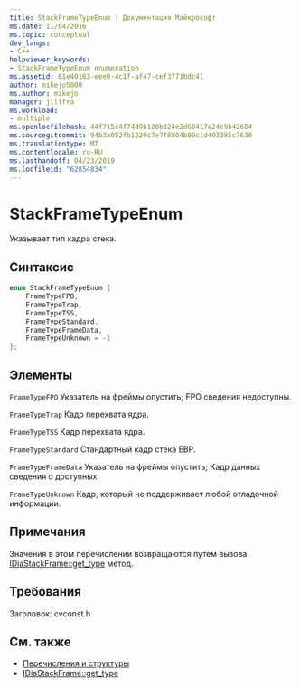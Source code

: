 ```yaml
---
title: StackFrameTypeEnum | Документация Майкрософт
ms.date: 11/04/2016
ms.topic: conceptual
dev_langs:
- C++
helpviewer_keywords:
- StackFrameTypeEnum enumeration
ms.assetid: 61e40163-eee0-4c1f-af47-cef3771bdc41
author: mikejo5000
ms.author: mikejo
manager: jillfra
ms.workload:
- multiple
ms.openlocfilehash: 44f715c4f74d9b120b324e2d68417a24c9b42684
ms.sourcegitcommit: 94b3a052fb1229c7e7f8804b09c1d403385c7630
ms.translationtype: MT
ms.contentlocale: ru-RU
ms.lasthandoff: 04/23/2019
ms.locfileid: "62854834"
---
```

# <a name="stackframetypeenum"></a>StackFrameTypeEnum
Указывает тип кадра стека.

## <a name="syntax"></a>Синтаксис

```C++
enum StackFrameTypeEnum {
    FrameTypeFPO,
    FrameTypeTrap,
    FrameTypeTSS,
    FrameTypeStandard,
    FrameTypeFrameData,
    FrameTypeUnknown = -1
};
```

## <a name="elements"></a>Элементы
`FrameTypeFPO` Указатель на фреймы опустить; FPO сведения недоступны.

`FrameTypeTrap` Кадр перехвата ядра.

`FrameTypeTSS` Кадр перехвата ядра.

`FrameTypeStandard` Стандартный кадр стека EBP.

`FrameTypeFrameData` Указатель на фреймы опустить; Кадр данных сведения о доступных.

`FrameTypeUnknown` Кадр, который не поддерживает любой отладочной информации.

## <a name="remarks"></a>Примечания
Значения в этом перечислении возвращаются путем вызова [IDiaStackFrame::get_type](../../debugger/debug-interface-access/idiastackframe-get-type.md) метод.

## <a name="requirements"></a>Требования
Заголовок: cvconst.h

## <a name="see-also"></a>См. также
- [Перечисления и структуры](../../debugger/debug-interface-access/enumerations-and-structures.md)
- [IDiaStackFrame::get_type](../../debugger/debug-interface-access/idiastackframe-get-type.md)

